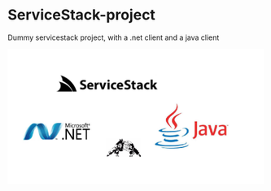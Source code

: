 # ServiceStack-project
Dummy servicestack project, with a .net client and a java client


<center><img src="https://github.com/smolinag/ServiceStack-project/blob/master/images/readme.png" width="600"></center><br>


